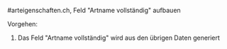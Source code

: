 #arteigenschaften.ch, Feld "Artname vollständig" aufbauen

Vorgehen:

1.	Das Feld "Artname vollständig" wird aus den übrigen Daten generiert
